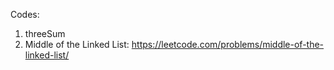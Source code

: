 Codes: </br>
1. threeSum
2. Middle of the Linked List: https://leetcode.com/problems/middle-of-the-linked-list/

